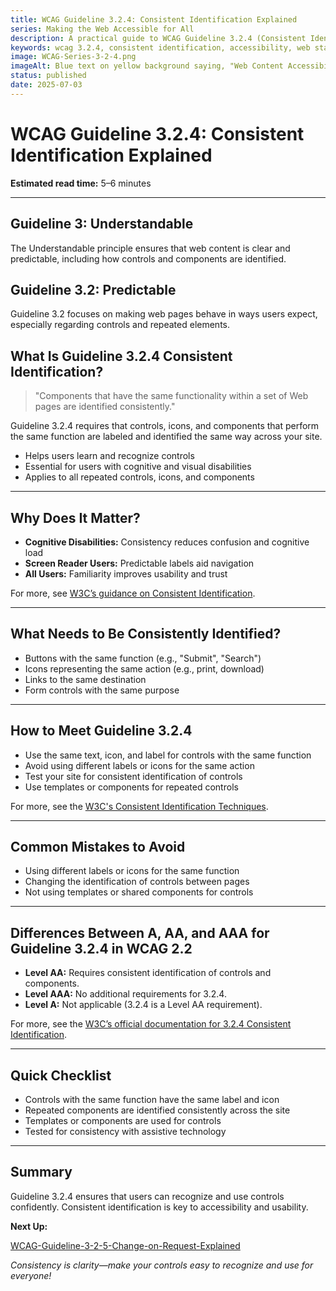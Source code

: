 ```yaml
---
title: WCAG Guideline 3.2.4: Consistent Identification Explained
series: Making the Web Accessible for All
description: A practical guide to WCAG Guideline 3.2.4 (Consistent Identification)—what it means, why it matters, and how to ensure controls and components are recognizable across your site.
keywords: wcag 3.2.4, consistent identification, accessibility, web standards, user interface, user experience
image: WCAG-Series-3-2-4.png
imageAlt: Blue text on yellow background saying, "Web Content Accessibiilty Guiedlines (WCAG) 3.2.4 Explained, Consistent Identification"
status: published
date: 2025-07-03
---
```


# **WCAG Guideline 3.2.4: Consistent Identification Explained**

**Estimated read time:** 5–6 minutes

---

## **Guideline 3: Understandable**

The Understandable principle ensures that web content is clear and predictable, including how controls and components are identified.

## **Guideline 3.2: Predictable**

Guideline 3.2 focuses on making web pages behave in ways users expect, especially regarding controls and repeated elements.

## **What Is Guideline 3.2.4 Consistent Identification?**

<!-- [Illustration: Website with repeated icons and buttons labeled the same way on every page] -->

> "Components that have the same functionality within a set of Web pages are identified consistently."

Guideline 3.2.4 requires that controls, icons, and components that perform the same function are labeled and identified the same way across your site.

- Helps users learn and recognize controls
- Essential for users with cognitive and visual disabilities
- Applies to all repeated controls, icons, and components

---

## **Why Does It Matter?**

<!-- [Infographic: Repeated button, icon, and user with cognitive accessibility icon] -->

- **Cognitive Disabilities:** Consistency reduces confusion and cognitive load
- **Screen Reader Users:** Predictable labels aid navigation
- **All Users:** Familiarity improves usability and trust

For more, see [W3C’s guidance on Consistent Identification](https://www.w3.org/WAI/WCAG22/Understanding/consistent-identification.html).

---

## **What Needs to Be Consistently Identified?**

<!-- [Grid: Buttons, icons, links, and form controls] -->

- Buttons with the same function (e.g., "Submit", "Search")
- Icons representing the same action (e.g., print, download)
- Links to the same destination
- Form controls with the same purpose

---

## **How to Meet Guideline 3.2.4**

<!-- [Side-by-side: Good example (same label and icon for same function) vs. Bad example (different labels/icons for same function)] -->

- Use the same text, icon, and label for controls with the same function
- Avoid using different labels or icons for the same action
- Test your site for consistent identification of controls
- Use templates or components for repeated controls

For more, see the [W3C's Consistent Identification Techniques](https://www.w3.org/WAI/WCAG22/Techniques/general/G197).

---

## **Common Mistakes to Avoid**

<!-- [Do/Don't graphic: Left side with consistent button labels, right side with different labels for same function] -->

- Using different labels or icons for the same function
- Changing the identification of controls between pages
- Not using templates or shared components for controls

---

## **Differences Between A, AA, and AAA for Guideline 3.2.4 in WCAG 2.2**

<!-- [Infographic: Three columns labeled A, AA, AAA with example requirements for each] -->

- **Level AA:** Requires consistent identification of controls and components.
- **Level AAA:** No additional requirements for 3.2.4.
- **Level A:** Not applicable (3.2.4 is a Level AA requirement).

For more, see the [W3C’s official documentation for 3.2.4 Consistent Identification](https://www.w3.org/WAI/WCAG22/Understanding/consistent-identification.html).

---

## **Quick Checklist**

<!-- [Checklist graphic: Icons for button, label, and template] -->

- Controls with the same function have the same label and icon
- Repeated components are identified consistently across the site
- Templates or components are used for controls
- Tested for consistency with assistive technology

---

## **Summary**

<!-- [Illustration: User interacting with consistent controls across a website] -->

Guideline 3.2.4 ensures that users can recognize and use controls confidently. Consistent identification is key to accessibility and usability.

**Next Up:**

[WCAG-Guideline-3-2-5-Change-on-Request-Explained](WCAG-Guideline-3-2-5-Change-on-Request-Explained)

*Consistency is clarity—make your controls easy to recognize and use for everyone!*
